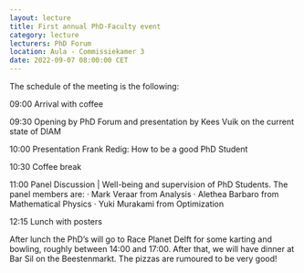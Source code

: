 ```yaml
---
layout: lecture
title: First annual PhD-Faculty event
category: lecture
lecturers: PhD Forum
location: Aula - Commissiekamer 3
date: 2022-09-07 08:00:00 CET
---
```


The schedule of the meeting is the following:
 
09:00     Arrival with coffee

09:30     Opening by PhD Forum and presentation by Kees Vuik on the current state of DIAM

10:00     Presentation Frank Redig: How to be a good PhD Student

10:30     Coffee break

11:00     Panel Discussion | Well-being and supervision of PhD Students. The panel members are:
·         Mark Veraar from Analysis
·         Alethea Barbaro from Mathematical Physics
·         Yuki Murakami from Optimization

12:15     Lunch with posters
 
After lunch the PhD’s will go to Race Planet Delft for some karting and bowling, roughly between 14:00 and 17:00. After that, we will have dinner at Bar Sil on the Beestenmarkt. The pizzas are rumoured to be very good!

